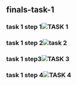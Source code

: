 ## finals-task-1

### task 1 step 1![TASK 1](https://github.com/user-attachments/assets/959baf06-514b-47c9-9fef-7e7477fa080e)
### task 1 step 2![task 2](https://github.com/user-attachments/assets/b9bac81e-4547-4ba8-9d20-6b2bb227d3dd)
### task 1 step3![TASK 3](https://github.com/user-attachments/assets/2efb1bc4-2822-4324-b384-f4b18bfbcb65)
### task 1 step 4![TASK 4](https://github.com/user-attachments/assets/602998ab-1f90-4f71-b4f1-c215da3fb005)
